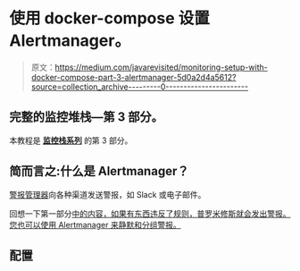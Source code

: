 # 使用 docker-compose 设置 Alertmanager。

> 原文：<https://medium.com/javarevisited/monitoring-setup-with-docker-compose-part-3-alertmanager-5d0a2d4a5612?source=collection_archive---------0----------------------->

## 完整的监控堆栈—第 3 部分。

本教程是 [**监控栈系列**](https://verbosemode.dev/list/monitoring-stack-with-prometheus-grafana-and-docker-3e6e4b94523c) 的第 3 部分。

## **简而言之:什么是 Alertmanager？**

[警报管理器](https://prometheus.io/docs/alerting/latest/alertmanager/)向各种渠道发送警报，如 Slack 或电子邮件。

回想一下第一部分[中的内容，如果有东西违反了规则，普罗米修斯就会发出警报。您也可以使用 Alertmanager 来静默和分组警报。](https://dashdashverbose.medium.com/monitoring-setup-with-docker-compose-part-1-prometheus-3d2c9089ee82)

## 配置